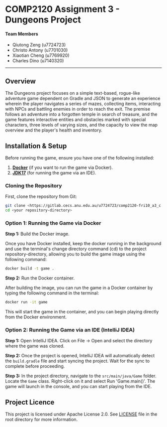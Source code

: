 # COMP2120 Assignment 3 - Dungeons Project

#### Team Members
- Qiutong Zeng (u7724723)
- Christo Antony (u7701030)
- Xiaotian  Cheng (u7769920)
- Charles Dino (u7140320)
***

## Overview
The Dungeons project focuses on a simple text-based, rogue-like adventure game dependent on Gradle and JSON to generate an experience wherein the player navigates a series of mazes, collecting items, interacting with NPCs and battling enemies in order to reach the exit.
The premise follows an adventure into a forgotten temple in search of treasure, and the game features interactive entities and obstacles marked with special characters, three levels of varying sizes, and the capacity to view the map overview and the player's health and inventory.

## Installation & Setup
Before running the game, ensure you have one of the following installed:

1. **[Docker](https://www.docker.com/products/docker-desktop/)** (if you want to run the game via Docker).
2. **[JDK17](https://www.oracle.com/au/java/technologies/downloads/#java17)** (for running the game via an IDE).

### Cloning the Repository

First, clone the repository from Git:

```bash
git clone <https://gitlab.cecs.anu.edu.au/u7724723/comp2120-fri10_a3_c.git>
cd <your repository-directory>
```
### **Option 1: Running the Game via Docker**
    
**Step 1:** Build the Docker image.

Once you have Docker installed, keep the docker running in the background and use the terminal's change directory command (cd) to the project repository-directory, allowing you to build the game image using the following command:

```bash
docker build -t game .
```
**Step 2:** Run the Docker container.

After building the image, you can run the game in a Docker container by typing the following command in the terminal:

```bash
docker run -it game
```
This will start the game in the container, and you can begin playing directly from the Docker environment.

### **Option 2**: Running the Game via an IDE (IntelliJ IDEA)
**Step 1:**
Open IntelliJ IDEA. Click on File -> Open and select the directory where the game was cloned.

**Step 2:**
Once the project is opened, IntelliJ IDEA will automatically detect the `build.gradle` file and start syncing the project. Wait for the sync to complete before proceeding.

**Step 3:**
In the project directory, navigate to the `src/main/java/Game` folder. 
Locate the `Game` class.
Right-click on it and select Run 'Game.main()'.
The game will launch in the console, and you can start playing from the IDE.

## Project Licence
This project is licensed under Apache License 2.0. See [LICENSE](https://gitlab.cecs.anu.edu.au/u7724723/comp2120-fri10_a3_c/-/blob/main/LICENSE) file in the root directory for more information.